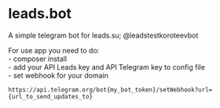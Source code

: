 # leads.bot
A simple telegram bot for leads.su;
@leadstestkoroteevbot

For use app you need to do: <br>
    - composer install<br>
    - add your API Leads key and API Telegram key to config file<br>
    - set webhook for your domain 
        
    https://api.telegram.org/bot{my_bot_token}/setWebhook?url={url_to_send_updates_to}
 